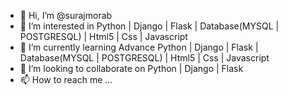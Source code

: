 - 👋 Hi, I’m @surajmorab
- 👀 I’m interested in Python | Django | Flask | Database(MYSQL | POSTGRESQL) | Html5 | Css | Javascript 
- 🌱 I’m currently learning Advance Python | Django | Flask | Database(MYSQL | POSTGRESQL) | Html5 | Css | Javascript
- 💞️ I’m looking to collaborate on Python | Django | Flask
- 📫 How to reach me ...

<!---
surajmorab/surajmorab is a ✨ special ✨ repository because its `README.md` (this file) appears on your GitHub profile.
You can click the Preview link to take a look at your changes.
--->
